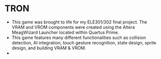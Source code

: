 # TRON
- This game was brought to life for my ELE301/302 final project. The VRAM and VROM components were created using the Altera MeagWizard Launcher located within Quartus Prime.
- This game features many different functionalities such as collision detection, AI integration, touch gesture recognition, state design, sprite design, and building VRAM & VROM.
- 
